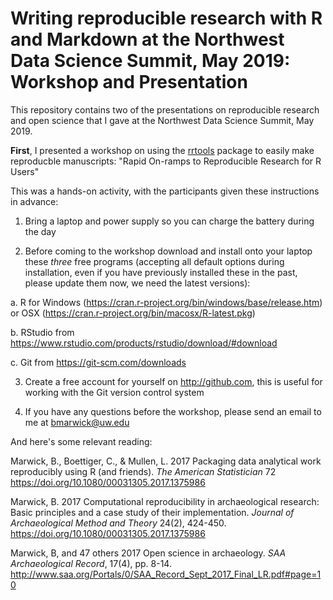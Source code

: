 # Writing reproducible research with R and Markdown at the Northwest Data Science Summit, May 2019: Workshop and Presentation 

This repository contains two of the presentations on reproducible research and open science that I gave at the Northwest Data Science Summit, May 2019. 

**First**, I presented a workshop on using the [rrtools](https://github.com/benmarwick/rrtools) package to easily make reproducble manuscripts: "Rapid On-ramps to Reproducible Research for R Users"

This was a hands-on activity, with the participants given these instructions in advance: 

1. Bring a laptop and power supply so you can charge the battery during the day     

2. Before coming to the workshop download and install onto your laptop these *three* free programs (accepting all default options during installation, even if you have previously installed these in the past, please update them now, we need the latest versions):

a. R for Windows (https://cran.r-project.org/bin/windows/base/release.htm) or OSX (https://cran.r-project.org/bin/macosx/R-latest.pkg)

b. RStudio from https://www.rstudio.com/products/rstudio/download/#download

c. Git from https://git-scm.com/downloads

3. Create a free account for yourself on http://github.com, this is useful for working with the Git version control system

4. If you have any questions before the workshop, please send an email to me at bmarwick@uw.edu

And here's some relevant reading:

Marwick, B., Boettiger, C., & Mullen, L. 2017 Packaging data analytical work reproducibly using R (and friends). _The American Statistician_ 72 https://doi.org/10.1080/00031305.2017.1375986

Marwick, B. 2017 Computational reproducibility in archaeological research: Basic principles and a case study of their implementation. _Journal of Archaeological Method and Theory_ 24(2), 424-450.  https://doi.org/10.1080/00031305.2017.1375986

Marwick, B, and 47 others 2017 Open science in archaeology. _SAA Archaeological Record_, 17(4), pp. 8-14. http://www.saa.org/Portals/0/SAA_Record_Sept_2017_Final_LR.pdf#page=10




